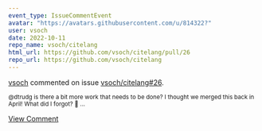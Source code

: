 ```yaml
---
event_type: IssueCommentEvent
avatar: "https://avatars.githubusercontent.com/u/814322?"
user: vsoch
date: 2022-10-11
repo_name: vsoch/citelang
html_url: https://github.com/vsoch/citelang/pull/26
repo_url: https://github.com/vsoch/citelang
---
```


<a href='https://github.com/vsoch' target='_blank'>vsoch</a> commented on issue <a href='https://github.com/vsoch/citelang/pull/26' target='_blank'>vsoch/citelang#26</a>.

<small>@dtrudg is there a bit more work that needs to be done? I thought we merged this back in April! What did I forgot? :thinking: ...</small>

<a href='https://github.com/vsoch/citelang/pull/26' target='_blank'>View Comment</a>